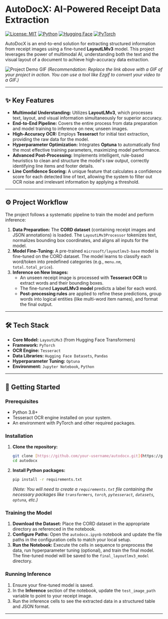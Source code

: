 # AutoDocX: AI-Powered Receipt Data Extraction

[![License: MIT](https://img.shields.io/badge/License-MIT-blue.svg)](https://opensource.org/licenses/MIT)
[![Python](https://img.shields.io/badge/Python-3.9+-blue?logo=python)](https://www.python.org/)
[![Hugging Face](https://img.shields.io/badge/%F0%9F%A4%97%20Hugging%20Face-Transformers-yellow)](https://huggingface.co/transformers/)
[![PyTorch](https://img.shields.io/badge/PyTorch-ee4c2c?logo=pytorch&logoColor=white)](https://pytorch.org/)

AutoDocX is an end-to-end solution for extracting structured information from receipt images using a fine-tuned **LayoutLMv3** model. This project leverages the power of multimodal AI, understanding both the text and the visual layout of a document to achieve high-accuracy data extraction.

![Project Demo GIF](https://i.imgur.com/your-demo.gif)
*(Recommendation: Replace the link above with a GIF of your project in action. You can use a tool like Ezgif to convert your video to a GIF.)*

---

## ✨ Key Features

-   **Multimodal Understanding:** Utilizes **LayoutLMv3**, which processes text, layout, and visual information simultaneously for superior accuracy.
-   **End-to-End Pipeline:** Covers the entire process from data preparation and model training to inference on new, unseen images.
-   **High-Accuracy OCR:** Employs **Tesseract** for initial text extraction, providing the raw data for the model.
-   **Hyperparameter Optimization:** Integrates **Optuna** to automatically find the most effective training parameters, maximizing model performance.
-   **Advanced Post-Processing:** Implements intelligent, rule-based heuristics to clean and structure the model's raw output, correctly identifying line items and footer details.
-   **Line Confidence Scoring:** A unique feature that calculates a confidence score for each detected line of text, allowing the system to filter out OCR noise and irrelevant information by applying a threshold.

---

## ⚙️ Project Workflow

The project follows a systematic pipeline to train the model and perform inference:

1.  **Data Preparation:** The **CORD dataset** (containing receipt images and JSON annotations) is loaded. The `LayoutLMv3Processor` tokenizes text, normalizes bounding box coordinates, and aligns all inputs for the model.
2.  **Model Fine-Tuning:** A pre-trained `microsoft/layoutlmv3-base` model is fine-tuned on the CORD dataset. The model learns to classify each word/token into predefined categories (e.g., `menu.nm`, `total.total_price`).
3.  **Inference on New Images:**
    -   An unseen receipt image is processed with **Tesseract OCR** to extract words and their bounding boxes.
    -   The fine-tuned **LayoutLMv3 model** predicts a label for each word.
    -   **Post-processing rules** are applied to refine these predictions, group words into logical entities (like multi-word item names), and format the final output.

---

## 🛠️ Tech Stack

-   **Core Model:** `LayoutLMv3` (from Hugging Face Transformers)
-   **Framework:** `PyTorch`
-   **OCR Engine:** `Tesseract`
-   **Data Libraries:** `Hugging Face Datasets`, `Pandas`
-   **Hyperparameter Tuning:** `Optuna`
-   **Environment:** `Jupyter Notebook`, `Python`

---

## 🚀 Getting Started

### Prerequisites

-   Python 3.8+
-   Tesseract OCR engine installed on your system.
-   An environment with PyTorch and other required packages.

### Installation

1.  **Clone the repository:**
    ```bash
    git clone [https://github.com/your-username/autodocx.git](https://github.com/your-username/autodocx.git)
    cd autodocx
    ```

2.  **Install Python packages:**
    ```bash
    pip install -r requirements.txt
    ```
    *(Note: You will need to create a `requirements.txt` file containing the necessary packages like `transformers`, `torch`, `pytesseract`, `datasets`, `optuna`, etc.)*

### Training the Model

1.  **Download the Dataset:** Place the CORD dataset in the appropriate directory as referenced in the notebook.
2.  **Configure Paths:** Open the `autodocx.ipynb` notebook and update the file paths in the configuration cells to match your local setup.
3.  **Run the Notebook:** Execute the cells in sequence to preprocess the data, run hyperparameter tuning (optional), and train the final model. The fine-tuned model will be saved to the `final_layoutlmv3_model` directory.

### Running Inference

1.  Ensure your fine-tuned model is saved.
2.  In the **Inference** section of the notebook, update the `test_image_path` variable to point to your receipt image.
3.  Run the inference cells to see the extracted data in a structured table and JSON format.

---


